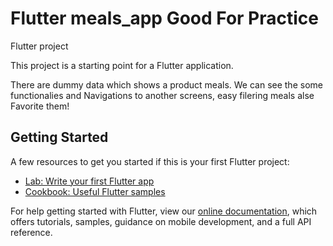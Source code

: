 # Flutter meals_app Good For Practice

Flutter project 

This project is a starting point for a Flutter application.

There are dummy data which shows a product meals.
We can see the some functionalies and Navigations to another screens, easy filering meals alse Favorite them!

## Getting Started


A few resources to get you started if this is your first Flutter project:

- [Lab: Write your first Flutter app](https://flutter.dev/docs/get-started/codelab)
- [Cookbook: Useful Flutter samples](https://flutter.dev/docs/cookbook)

For help getting started with Flutter, view our
[online documentation](https://flutter.dev/docs), which offers tutorials,
samples, guidance on mobile development, and a full API reference.
